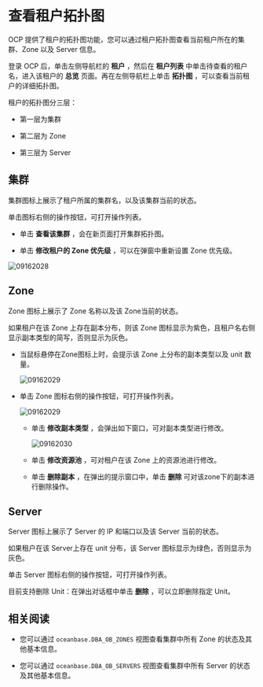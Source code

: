 # 查看租户拓扑图

OCP 提供了租户的拓扑图功能，您可以通过租户拓扑图查看当前租户所在的集群、Zone 以及 Server 信息。

登录 OCP 后，单击左侧导航栏的 **租户** ，然后在 **租户列表** 中单击待查看的租户名，进入该租户的 **总览** 页面。再在左侧导航栏上单击 **拓扑图** ，可以查看当前租户的详细拓扑图。

租户的拓扑图分三层：

* 第一层为集群

* 第二层为 Zone

* 第三层为 Server

## 集群

集群图标上展示了租户所属的集群名，以及该集群当前的状态。

单击图标右侧的操作按钮，可打开操作列表。

* 单击 **查看该集群** ，会在新页面打开集群拓扑图。

* 单击 **修改租户的 Zone 优先级** ，可以在弹窗中重新设置 Zone 优先级。

![09162028](https://help-static-aliyun-doc.aliyuncs.com/assets/img/zh-CN/3260562361/p327427.png)

## Zone

Zone 图标上展示了 Zone 名称以及该 Zone当前的状态。

如果租户在该 Zone 上存在副本分布，则该 Zone 图标显示为紫色，且租户名右侧显示副本类型的简写，否则显示为灰色。

* 当鼠标悬停在Zone图标上时，会提示该 Zone 上分布的副本类型以及 unit 数量。

  ![09162029](https://help-static-aliyun-doc.aliyuncs.com/assets/img/zh-CN/4260562361/p327431.png)
  
* 单击 Zone 图标右侧的操作按钮，可打开操作列表。

  ![09162029](https://help-static-aliyun-doc.aliyuncs.com/assets/img/zh-CN/4260562361/p327429.png)

  * 单击 **修改副本类型** ，会弹出如下窗口，可对副本类型进行修改。

    ![09162030](https://help-static-aliyun-doc.aliyuncs.com/assets/img/zh-CN/4260562361/p327432.png)

  * 单击 **修改资源池** ，可对租户在该 Zone 上的资源池进行修改。

  * 单击 **删除副本** ，在弹出的提示窗口中，单击 **删除** 可对该zone下的副本进行删除操作。

## Server

Server 图标上展示了 Server 的 IP 和端口以及该 Server 当前的状态。

如果租户在该 Server上存在 unit 分布，该 Server 图标显示为绿色，否则显示为灰色。

单击 Server 图标右侧的操作按钮，可打开操作列表。

目前支持删除 Unit：在弹出对话框中单击 **删除** ，可以立即删除指定 Unit。

## 相关阅读

* 您可以通过 `oceanbase.DBA_OB_ZONES` 视图查看集群中所有 Zone 的状态及其他基本信息。

* 您可以通过 `oceanbase.DBA_OB_SERVERS` 视图查看集群中所有 Server 的状态及其他基本信息。
